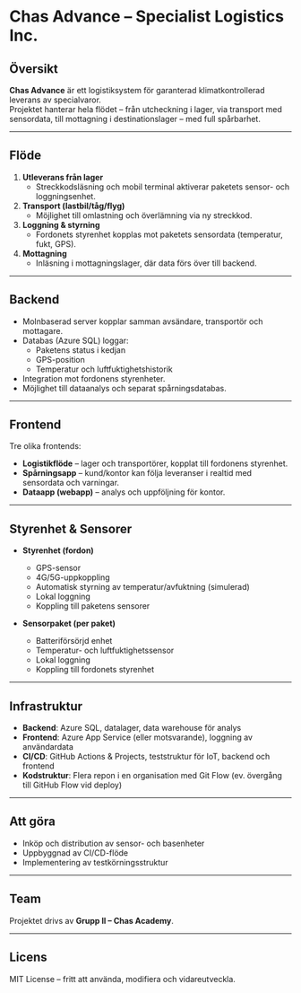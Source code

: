 # Chas Advance – Specialist Logistics Inc.

## Översikt
**Chas Advance** är ett logistiksystem för garanterad klimatkontrollerad leverans av specialvaror.  
Projektet hanterar hela flödet – från utcheckning i lager, via transport med sensordata, till mottagning i destinationslager – med full spårbarhet.

---

## Flöde
1. **Utleverans från lager**  
   - Streckkodsläsning och mobil terminal aktiverar paketets sensor- och loggningsenhet.  
2. **Transport (lastbil/tåg/flyg)**  
   - Möjlighet till omlastning och överlämning via ny streckkod.  
3. **Loggning & styrning**  
   - Fordonets styrenhet kopplas mot paketets sensordata (temperatur, fukt, GPS).  
4. **Mottagning**  
   - Inläsning i mottagningslager, där data förs över till backend.

---

## Backend
- Molnbaserad server kopplar samman avsändare, transportör och mottagare.  
- Databas (Azure SQL) loggar:  
  - Paketens status i kedjan  
  - GPS-position  
  - Temperatur och luftfuktighetshistorik  
- Integration mot fordonens styrenheter.  
- Möjlighet till dataanalys och separat spårningsdatabas.  

---

## Frontend
Tre olika frontends:  
- **Logistikflöde** – lager och transportörer, kopplat till fordonens styrenhet.  
- **Spårningsapp** – kund/kontor kan följa leveranser i realtid med sensordata och varningar.  
- **Dataapp (webapp)** – analys och uppföljning för kontor.  

---

## Styrenhet & Sensorer
- **Styrenhet (fordon)**  
  - GPS-sensor  
  - 4G/5G-uppkoppling  
  - Automatisk styrning av temperatur/avfuktning (simulerad)  
  - Lokal loggning  
  - Koppling till paketens sensorer  

- **Sensorpaket (per paket)**  
  - Batteriförsörjd enhet  
  - Temperatur- och luftfuktighetssensor  
  - Lokal loggning  
  - Koppling till fordonets styrenhet  

---

## Infrastruktur
- **Backend**: Azure SQL, datalager, data warehouse för analys  
- **Frontend**: Azure App Service (eller motsvarande), loggning av användardata  
- **CI/CD**: GitHub Actions & Projects, teststruktur för IoT, backend och frontend  
- **Kodstruktur**: Flera repon i en organisation med Git Flow (ev. övergång till GitHub Flow vid deploy)  

---

## Att göra
- Inköp och distribution av sensor- och basenheter  
- Uppbyggnad av CI/CD-flöde  
- Implementering av testkörningsstruktur  

---

## Team
Projektet drivs av **Grupp II – Chas Academy**.  

---

## Licens
MIT License – fritt att använda, modifiera och vidareutveckla.
